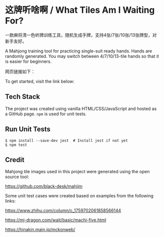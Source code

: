# 这牌听啥啊 / What Tiles Am I Waiting For?

一款麻将清一色听牌训练工具，随机生成手牌，支持4张/7张/10张/13张牌型，对新手友好。

A Mahjong training tool for practicing single-suit ready hands. Hands are randomly generated. You may switch between 4/7/10/13-tile hands so that it is easier for beginners.

网页链接如下：

To get started, visit the link below:

## Tech Stack

The project was created using vanilla HTML/CSS/JavaScript and hosted as a GitHub page. `npm` is used for unit tests.

## Run Unit Tests

```shell
$ npm install --save-dev jest  # Install jest if not yet
$ npm test
```

## Credit

Mahjong tile images used in this project were generated using the open source tool:

https://github.com/black-desk/mahjim

Some unit test cases were created based on examples from the following links:

https://www.zhihu.com/column/c_1759702061858566144

https://mj-dragon.com/wait/basic/machi-five.html

https://hinakin.main.jp/mckonweb/
